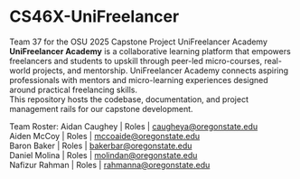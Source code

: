 # CS46X-UniFreelancer
Team 37 for the OSU 2025 Capstone Project UniFreelancer Academy
**UniFreelancer Academy** is a collaborative learning platform that empowers freelancers and students to upskill through peer-led micro-courses, real-world projects, and mentorship.
UniFreelancer Academy connects aspiring professionals with mentors and micro-learning experiences designed around practical freelancing skills.  
This repository hosts the codebase, documentation, and project management rails for our capstone development.

Team Roster:
Aidan Caughey  | Roles | caugheya@oregonstate.edu <br />
Aiden McCoy    | Roles | mccoaide@oregonstate.edu <br />
Baron Baker    | Roles | bakerbar@oregonstate.edu <br />
Daniel Molina  | Roles | molindan@oregonstate.edu <br />
Nafizur Rahman | Roles | rahmanna@oregonstate.edu <br />
